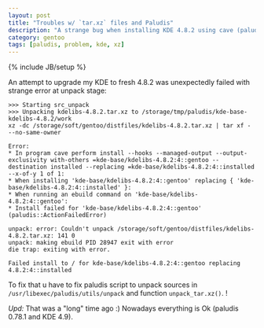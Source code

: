 ```yaml
---
layout: post
title: "Troubles w/ `tar.xz` files and Paludis"
description: "A strange bug when installing KDE 4.8.2 using cave (paludis)..."
category: gentoo
tags: [paludis, problem, kde, xz]
---
```

{% include JB/setup %}

An attempt to upgrade my KDE to fresh 4.8.2 was unexpectedly failed with strange error at unpack stage:

    >>> Starting src_unpack
    >>> Unpacking kdelibs-4.8.2.tar.xz to /storage/tmp/paludis/kde-base-kdelibs-4.8.2/work
    xz -dc /storage/soft/gentoo/distfiles/kdelibs-4.8.2.tar.xz | tar xf - --no-same-owner

    Error:
    * In program cave perform install --hooks --managed-output --output-exclusivity with-others =kde-base/kdelibs-4.8.2:4::gentoo --destination installed --replacing =kde-base/kdelibs-4.8.2:4::installed --x-of-y 1 of 1:
    * When installing 'kde-base/kdelibs-4.8.2:4::gentoo' replacing { 'kde-base/kdelibs-4.8.2:4::installed' }:
    * When running an ebuild command on 'kde-base/kdelibs-4.8.2:4::gentoo':
    * Install failed for 'kde-base/kdelibs-4.8.2:4::gentoo' (paludis::ActionFailedError)

    unpack: error: Couldn't unpack /storage/soft/gentoo/distfiles/kdelibs-4.8.2.tar.xz: 141 0
    unpack: making ebuild PID 28947 exit with error
    die trap: exiting with error.

    Failed install to / for kde-base/kdelibs-4.8.2:4::gentoo replacing 4.8.2:4::installed


To fix that u have to fix paludis script to unpack sources in ``/usr/libexec/paludis/utils/unpack`` and function
``unpack_tar.xz()``. !

*Upd:* That was a "long" time ago :) Nowadays everything is Ok (paludis 0.78.1 and KDE 4.9).
